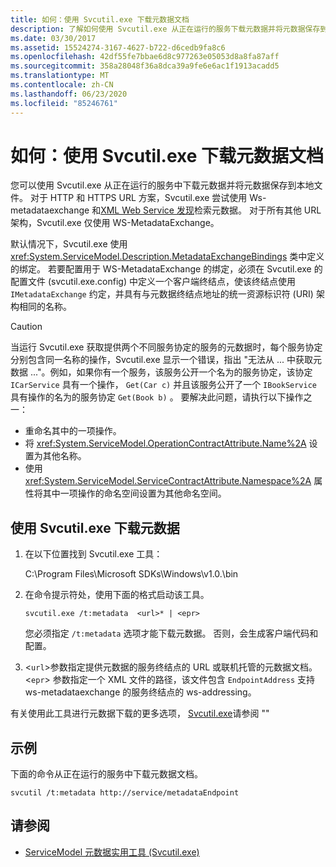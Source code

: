 ```yaml
---
title: 如何：使用 Svcutil.exe 下载元数据文档
description: 了解如何使用 Svcutil.exe 从正在运行的服务下载元数据并将元数据保存到本地文件。
ms.date: 03/30/2017
ms.assetid: 15524274-3167-4627-b722-d6cedb9fa8c6
ms.openlocfilehash: 42df55fe7bbae6d8c977263e05053d8a8fa87aff
ms.sourcegitcommit: 358a28048f36a8dca39a9fe6e6ac1f1913acadd5
ms.translationtype: MT
ms.contentlocale: zh-CN
ms.lasthandoff: 06/23/2020
ms.locfileid: "85246761"
---
```

# <a name="how-to-use-svcutilexe-to-download-metadata-documents"></a>如何：使用 Svcutil.exe 下载元数据文档
您可以使用 Svcutil.exe 从正在运行的服务中下载元数据并将元数据保存到本地文件。 对于 HTTP 和 HTTPS URL 方案，Svcutil.exe 尝试使用 Ws-metadataexchange 和[XML Web Service 发现](https://docs.microsoft.com/previous-versions/dotnet/netframework-4.0/fxx6cfx2(v=vs.100))检索元数据。 对于所有其他 URL 架构，Svcutil.exe 仅使用 WS-MetadataExchange。  
  
 默认情况下，Svcutil.exe 使用 <xref:System.ServiceModel.Description.MetadataExchangeBindings> 类中定义的绑定。 若要配置用于 WS-MetadataExchange 的绑定，必须在 Svcutil.exe 的配置文件 (svcutil.exe.config) 中定义一个客户端终结点，使该终结点使用 `IMetadataExchange` 约定，并具有与元数据终结点地址的统一资源标识符 (URI) 架构相同的名称。  
  
> [!CAUTION]
> 当运行 Svcutil.exe 获取提供两个不同服务协定的服务的元数据时，每个服务协定分别包含同一名称的操作，Svcutil.exe 显示一个错误，指出 "无法从 ... 中获取元数据 ..."。例如，如果你有一个服务，该服务公开一个名为的服务协定，该协定 `ICarService` 具有一个操作， `Get(Car c)` 并且该服务公开了一个 `IBookService` 具有操作的名为的服务协定 `Get(Book b)` 。 要解决此问题，请执行以下操作之一：
>
> - 重命名其中的一项操作。
> - 将 <xref:System.ServiceModel.OperationContractAttribute.Name%2A> 设置为其他名称。
> - 使用 <xref:System.ServiceModel.ServiceContractAttribute.Namespace%2A> 属性将其中一项操作的命名空间设置为其他命名空间。
  
## <a name="to-download-metadata-using-svcutilexe"></a>使用 Svcutil.exe 下载元数据  
  
1. 在以下位置找到 Svcutil.exe 工具：  
  
     C:\Program Files\Microsoft SDKs\Windows\v1.0.\bin  
  
2. 在命令提示符处，使用下面的格式启动该工具。  
  
    ```console
    svcutil.exe /t:metadata  <url>* | <epr>  
    ```  
  
     您必须指定 `/t:metadata` 选项才能下载元数据。 否则，会生成客户端代码和配置。  
  
3. <`url`>参数指定提供元数据的服务终结点的 URL 或联机托管的元数据文档。 <`epr`> 参数指定一个 XML 文件的路径，该文件包含 `EndpointAddress` 支持 ws-metadataexchange 的服务终结点的 ws-addressing。  
  
 有关使用此工具进行元数据下载的更多选项， [Svcutil.exe](../servicemodel-metadata-utility-tool-svcutil-exe.md)请参阅 ""  
  
## <a name="example"></a>示例  
 下面的命令从正在运行的服务中下载元数据文档。  
  
```console
svcutil /t:metadata http://service/metadataEndpoint  
```  
  
## <a name="see-also"></a>请参阅

- [ServiceModel 元数据实用工具 (Svcutil.exe)](../servicemodel-metadata-utility-tool-svcutil-exe.md)
